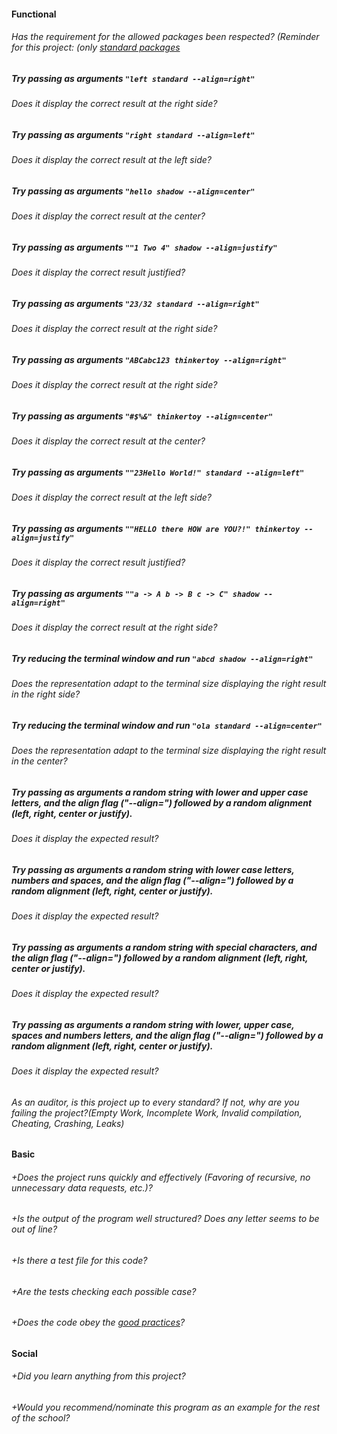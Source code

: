 #### Functional

###### Has the requirement for the allowed packages been respected? (Reminder for this project: (only [standard packages](https://golang.org/pkg/)

##### Try passing as arguments `"left standard --align=right"`

###### Does it display the correct result at the right side?

##### Try passing as arguments `"right standard --align=left"`

###### Does it display the correct result at the left side?

##### Try passing as arguments `"hello shadow --align=center"`

###### Does it display the correct result at the center?

##### Try passing as arguments `""1 Two 4" shadow --align=justify"`

###### Does it display the correct result justified?

##### Try passing as arguments `"23/32 standard --align=right"`

###### Does it display the correct result at the right side?

##### Try passing as arguments `"ABCabc123 thinkertoy --align=right"`

###### Does it display the correct result at the right side?

##### Try passing as arguments `"#$%&" thinkertoy --align=center"`

###### Does it display the correct result at the center?

##### Try passing as arguments `""23Hello World!" standard --align=left"`

###### Does it display the correct result at the left side?

##### Try passing as arguments `""HELLO there HOW are YOU?!" thinkertoy --align=justify"`

###### Does it display the correct result justified?

##### Try passing as arguments `""a -> A b -> B c -> C" shadow --align=right"`

###### Does it display the correct result at the right side?

##### Try reducing the terminal window and run `"abcd shadow --align=right"`

###### Does the representation adapt to the terminal size displaying the right result in the right side?

##### Try reducing the terminal window and run `"ola standard --align=center"`

###### Does the representation adapt to the terminal size displaying the right result in the center?

##### Try passing as arguments a random string with lower and upper case letters, and the align flag ("--align=") followed by a random alignment (left, right, center or justify).

###### Does it display the expected result?

##### Try passing as arguments a random string with lower case letters, numbers and spaces, and the align flag ("--align=") followed by a random alignment (left, right, center or justify).

###### Does it display the expected result?

##### Try passing as arguments a random string with special characters, and the align flag ("--align=") followed by a random alignment (left, right, center or justify).

###### Does it display the expected result?

##### Try passing as arguments a random string with lower, upper case, spaces and numbers letters, and the align flag ("--align=") followed by a random alignment (left, right, center or justify).

###### Does it display the expected result?

###### As an auditor, is this project up to every standard? If not, why are you failing the project?(Empty Work, Incomplete Work, Invalid compilation, Cheating, Crashing, Leaks)

#### Basic

###### +Does the project runs quickly and effectively (Favoring of recursive, no unnecessary data requests, etc.)?

###### +Is the output of the program well structured? Does any letter seems to be out of line?

###### +Is there a test file for this code?

###### +Are the tests checking each possible case?

###### +Does the code obey the [good practices](https://((DOMAIN))/root/public/src/branch/master/subjects/good-practices/README.md)?

#### Social

###### +Did you learn anything from this project?

###### +Would you recommend/nominate this program as an example for the rest of the school?
